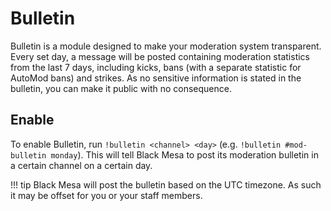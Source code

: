 # Bulletin

Bulletin is a module designed to make your moderation system transparent. Every set day, a message
will be posted containing moderation statistics from the last 7 days, including kicks, bans
(with a separate statistic for AutoMod bans) and strikes. As no sensitive information is stated in
the bulletin, you can make it public with no consequence.

## Enable

To enable Bulletin, run `!bulletin <channel> <day>` (e.g. `!bulletin #mod-bulletin monday`). This
will tell Black Mesa to post its moderation bulletin in a certain channel on a certain day.

!!! tip
Black Mesa will post the bulletin based on the UTC timezone. As such it may be offset for you
or your staff members.
